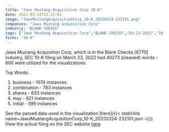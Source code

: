 ```yaml
---
title: "Jaws Mustang Acquisition Corp 10-K"
date: 2022-03-24T23:21:01
image: "JawsMustangAcquisitionCorp_10-K_20220324-232101.png"
companies: "Jaws Mustang Acquisition Corp"
industry: "BLANK CHECKS"
tags: ["Jaws Mustang Acquisition Corp","BLANK CHECKS","03-23-2022","10-K"]
forms: "10-K"
---
```

Jaws Mustang Acquisition Corp, which is in the Blank Checks [6770] industry, SEC 10-K filing on March 23, 2022 had 40273 (cleaned) words - 600 were utilized for the visualizations.

Top Words:
1. business - 1074 instances
2. combination - 783 instances
3. shares - 633 instances
4. may - 621 instances
5. initial - 599 instances


See the parsed data used in the visualization [here]({{< staticlink name=JawsMustangAcquisitionCorp_10-K_20220324-232101.json >}}).  
View the actual filing on the SEC website [here](https://www.sec.gov/Archives/edgar/data/1831359/0001104659-22-037017.txt)